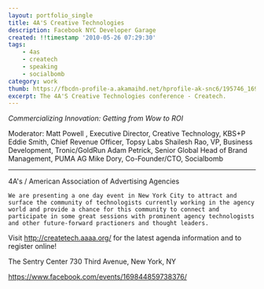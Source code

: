 ```yaml
---
layout: portfolio_single
title: 4A'S Creative Technologies
description: Facebook NYC Developer Garage
created: !!timestamp '2010-05-26 07:29:30'
tags:
    - 4as
    - createch
    - speaking
    - socialbomb
category: work
thumb: https://fbcdn-profile-a.akamaihd.net/hprofile-ak-snc6/195746_169844859738376_5522701_n.jpg
excerpt: The 4A'S Creative Technologies conference - Createch.
---
```


_Commercializing Innovation: Getting from Wow to ROI_

Moderator: Matt Powell , Executive Director, Creative Technology, KBS+P
Eddie Smith, Chief Revenue Officer, Topsy Labs 
Shailesh Rao, VP, Business Development, Tronic/GoldRun
Adam Petrick, Senior Global Head of Brand Management, PUMA AG
Mike Dory, Co-Founder/CTO, Socialbomb

---

4A's / American Association of Advertising Agencies


    We are presenting a one day event in New York City to attract and surface the community of technologists currently working in the agency world and provide a chance for this community to connect and participate in some great sessions with prominent agency technologists and other future-forward practioners and thought leaders.

Visit http://createtech.aaaa.org/ for the latest agenda information and to register online!

The Sentry Center
730 Third Avenue, New York, NY

https://www.facebook.com/events/169844859738376/